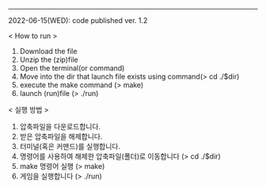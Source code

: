 ----------------

2022-06-15(WED): code published ver. 1.2

< How to run >
  1. Download the file
  2. Unzip the (zip)file
  3. Open the terminal(or command)
  4. Move into the dir that launch file exists using command(> cd ./$dir)
  5. execute the make command (> make)
  6. launch (run)file (> ./run)

< 실행 방법 >
  1. 압축파일을 다운로드합니다.
  2. 받은 압축파일을 해제합니다.
  3. 터미널(혹은 커맨드)를 실행합니다.
  4. 명령어를 사용하여 해제한 압축파일(폴더)로 이동합니다 (> cd ./$dir)
  5. make 명령어 실행 (> make)
  6. 게임을 실행합니다 (> ./run)

